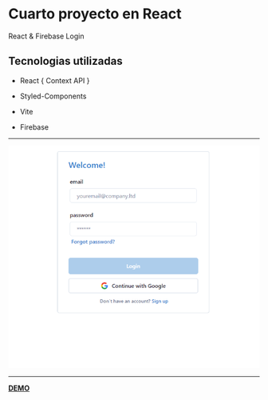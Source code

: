 # Cuarto proyecto en React

React & Firebase Login

## Tecnologias utilizadas

- React { Context API }

- Styled-Components

- Vite

- Firebase

---

![](./src/media/preview.png)

---

**[DEMO](https://form-firebase-q6t7gzkpb-lushogv.vercel.app/login)**